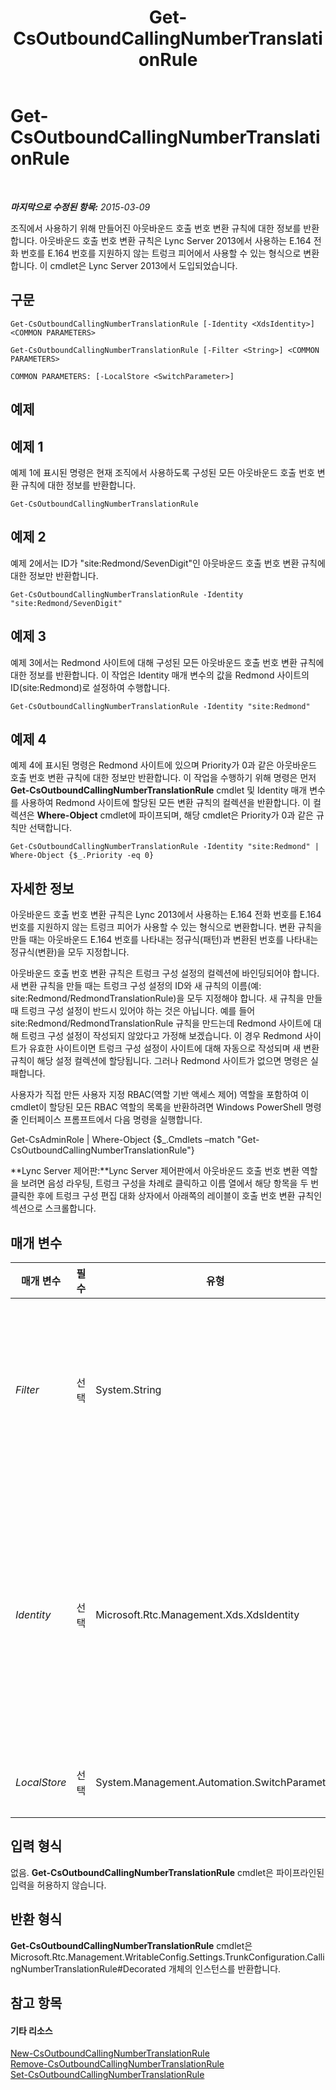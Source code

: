 ﻿---
title: Get-CsOutboundCallingNumberTranslationRule
TOCTitle: Get-CsOutboundCallingNumberTranslationRule
ms:assetid: 65589388-f935-4d25-ae74-362be97c8597
ms:mtpsurl: https://technet.microsoft.com/ko-kr/library/JJ204962(v=OCS.15)
ms:contentKeyID: 49303859
ms.date: 08/24/2015
mtps_version: v=OCS.15
ms.translationtype: HT
---

# Get-CsOutboundCallingNumberTranslationRule

 

_**마지막으로 수정된 항목:** 2015-03-09_

조직에서 사용하기 위해 만들어진 아웃바운드 호출 번호 변환 규칙에 대한 정보를 반환합니다. 아웃바운드 호출 번호 변환 규칙은 Lync Server 2013에서 사용하는 E.164 전화 번호를 E.164 번호를 지원하지 않는 트렁크 피어에서 사용할 수 있는 형식으로 변환합니다. 이 cmdlet은 Lync Server 2013에서 도입되었습니다.

## 구문

    Get-CsOutboundCallingNumberTranslationRule [-Identity <XdsIdentity>] <COMMON PARAMETERS>

    Get-CsOutboundCallingNumberTranslationRule [-Filter <String>] <COMMON PARAMETERS>

    COMMON PARAMETERS: [-LocalStore <SwitchParameter>]

## 예제

## 예제 1

예제 1에 표시된 명령은 현재 조직에서 사용하도록 구성된 모든 아웃바운드 호출 번호 변환 규칙에 대한 정보를 반환합니다.

    Get-CsOutboundCallingNumberTranslationRule

## 예제 2

예제 2에서는 ID가 "site:Redmond/SevenDigit"인 아웃바운드 호출 번호 변환 규칙에 대한 정보만 반환합니다.

    Get-CsOutboundCallingNumberTranslationRule -Identity "site:Redmond/SevenDigit"

## 예제 3

예제 3에서는 Redmond 사이트에 대해 구성된 모든 아웃바운드 호출 번호 변환 규칙에 대한 정보를 반환합니다. 이 작업은 Identity 매개 변수의 값을 Redmond 사이트의 ID(site:Redmond)로 설정하여 수행합니다.

    Get-CsOutboundCallingNumberTranslationRule -Identity "site:Redmond"

## 예제 4

예제 4에 표시된 명령은 Redmond 사이트에 있으며 Priority가 0과 같은 아웃바운드 호출 번호 변환 규칙에 대한 정보만 반환합니다. 이 작업을 수행하기 위해 명령은 먼저 **Get-CsOutboundCallingNumberTranslationRule** cmdlet 및 Identity 매개 변수를 사용하여 Redmond 사이트에 할당된 모든 변환 규칙의 컬렉션을 반환합니다. 이 컬렉션은 **Where-Object** cmdlet에 파이프되며, 해당 cmdlet은 Priority가 0과 같은 규칙만 선택합니다.

    Get-CsOutboundCallingNumberTranslationRule -Identity "site:Redmond" | Where-Object {$_.Priority -eq 0}

## 자세한 정보

아웃바운드 호출 번호 변환 규칙은 Lync 2013에서 사용하는 E.164 전화 번호를 E.164 번호를 지원하지 않는 트렁크 피어가 사용할 수 있는 형식으로 변환합니다. 변환 규칙을 만들 때는 아웃바운드 E.164 번호를 나타내는 정규식(패턴)과 변환된 번호를 나타내는 정규식(변환)을 모두 지정합니다.

아웃바운드 호출 번호 변환 규칙은 트렁크 구성 설정의 컬렉션에 바인딩되어야 합니다. 새 변환 규칙을 만들 때는 트렁크 구성 설정의 ID와 새 규칙의 이름(예: site:Redmond/RedmondTranslationRule)을 모두 지정해야 합니다. 새 규칙을 만들 때 트렁크 구성 설정이 반드시 있어야 하는 것은 아닙니다. 예를 들어 site:Redmond/RedmondTranslationRule 규칙을 만드는데 Redmond 사이트에 대해 트렁크 구성 설정이 작성되지 않았다고 가정해 보겠습니다. 이 경우 Redmond 사이트가 유효한 사이트이면 트렁크 구성 설정이 사이트에 대해 자동으로 작성되며 새 변환 규칙이 해당 설정 컬렉션에 할당됩니다. 그러나 Redmond 사이트가 없으면 명령은 실패합니다.

사용자가 직접 만든 사용자 지정 RBAC(역할 기반 액세스 제어) 역할을 포함하여 이 cmdlet이 할당된 모든 RBAC 역할의 목록을 반환하려면 Windows PowerShell 명령줄 인터페이스 프롬프트에서 다음 명령을 실행합니다.

Get-CsAdminRole | Where-Object {$\_.Cmdlets –match "Get-CsOutboundCallingNumberTranslationRule"}

**Lync Server 제어판:**Lync Server 제어판에서 아웃바운드 호출 번호 변환 역할을 보려면 음성 라우팅, 트렁크 구성을 차례로 클릭하고 이름 열에서 해당 항목을 두 번 클릭한 후에 트렁크 구성 편집 대화 상자에서 아래쪽의 레이블이 호출 번호 변환 규칙인 섹션으로 스크롤합니다.

## 매개 변수


<table>
<colgroup>
<col style="width: 25%" />
<col style="width: 25%" />
<col style="width: 25%" />
<col style="width: 25%" />
</colgroup>
<thead>
<tr class="header">
<th>매개 변수</th>
<th>필수</th>
<th>유형</th>
<th>설명</th>
</tr>
</thead>
<tbody>
<tr class="odd">
<td><p><em>Filter</em></p></td>
<td><p>선택</p></td>
<td><p>System.String</p></td>
<td><p>와일드카드 문자열과 일치하는 ID가 포함된 아웃바운드 변환 규칙만 반환할 수 있는 와일드카드 검색을 수행합니다. 예를 들어 다음 구문은 문자열 값 &quot;Redmond&quot;가 포함된 모든 변환 규칙을 반환합니다.</p>
<p>-Filter &quot;*Redmond*&quot;</p>
<p>사이트 범위에서 구성된 모든 변환 규칙을 반환하려면 다음 구문을 사용합니다.</p>
<p>-Filter &quot;site:*&quot;</p></td>
</tr>
<tr class="even">
<td><p><em>Identity</em></p></td>
<td><p>선택</p></td>
<td><p>Microsoft.Rtc.Management.Xds.XdsIdentity</p></td>
<td><p>검색할 아웃바운드 호출 번호 변환 규칙의 고유 식별자입니다. ID는 범위와 그 뒤에 오는 각 범위 내의 고유한 이름으로 구성됩니다. 예를 들면 다음과 같습니다.</p>
<p>-Identity &quot;site:Redmond/OutboundRule1&quot;</p>
<p>Redmond 사이트 등의 특정 범위에 대해 구성된 모든 변환 규칙을 반환하려면 ID를 범위 자체로 설정하기만 하면 됩니다.</p>
<p>-Identity &quot;site:Redmond&quot;</p>
<p>Identity 매개 변수와 Filter 매개 변수를 모두 지정하지 않으면 <strong>Get-CsOutboundCallingNumberTranslationRule</strong> cmdlet은 모든 아웃바운드 호출 번호 변환 규칙에 대한 정보를 반환합니다.</p></td>
</tr>
<tr class="odd">
<td><p><em>LocalStore</em></p></td>
<td><p>선택</p></td>
<td><p>System.Management.Automation.SwitchParameter</p></td>
<td><p>중앙 관리 저장소 자체가 아니라 중앙 관리 저장소의 로컬 복제본에서 아웃바운드 호출 번호 변환 규칙 데이터를 검색합니다.</p></td>
</tr>
</tbody>
</table>


## 입력 형식

없음. **Get-CsOutboundCallingNumberTranslationRule** cmdlet은 파이프라인된 입력을 허용하지 않습니다.

## 반환 형식

**Get-CsOutboundCallingNumberTranslationRule** cmdlet은 Microsoft.Rtc.Management.WritableConfig.Settings.TrunkConfiguration.CallingNumberTranslationRule\#Decorated 개체의 인스턴스를 반환합니다.

## 참고 항목

#### 기타 리소스

[New-CsOutboundCallingNumberTranslationRule](new-csoutboundcallingnumbertranslationrule.md)  
[Remove-CsOutboundCallingNumberTranslationRule](remove-csoutboundcallingnumbertranslationrule.md)  
[Set-CsOutboundCallingNumberTranslationRule](set-csoutboundcallingnumbertranslationrule.md)

